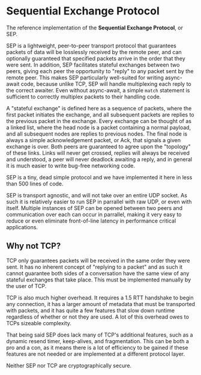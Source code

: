 # Sequential Exchange Protocol

The reference implementation of the **Sequential Exchange Protocol**, or SEP.

SEP is a lightweight, peer-to-peer transport protocol that guarantees packets of data will be losslessly received by the remote peer, and can optionally guaranteed that specified packets arrive in the order that they were sent. In addition, SEP facilitates stateful exchanges between two peers, giving each peer the opportunity to "reply" to any packet sent by the remote peer. This makes SEP particularly well-suited for writing async-await code, because unlike TCP, SEP will handle multiplexing each reply to the correct awaiter. Even without async-await, a simple `match` statement is sufficient to correctly multiplex packets to their handling code.

A "stateful exchange" is defined here as a sequence of packets, where the first packet
initiates the exchange, and all subsequent packets are replies to the previous packet in the
exchange. Every exchange can be thought of as a linked list, where the head node is a packet containing a normal payload, and all subsequent nodes are replies to previous nodes. The final node is always a simple acknowledgement packet, or Ack, that signals a given exchange is over. Both peers are guaranteed to agree upon the "topology" of these links. Links will never get crossed, replies will always be received and understood, a peer will never deadlock awaiting a reply, and in general it is much easier to write bug-free networking code.

SEP is a tiny, dead simple protocol and we have implemented it here in less than 500 lines of code.

SEP is transport agnostic, and will not take over an entire UDP socket. As such it is relatively easier to run SEP in parrallel with raw UDP, or even with itself. Multiple instances of SEP can be opened between two peers and communication over each can occur in parrallel, making it very easy to reduce or even eliminate front-of-line latency in performance critical applications.

## Why not TCP?

TCP only guarantees packets will be received in the same order they were sent.
It has no inherent concept of "replying to a packet" and as such it cannot guarantee both sides
of a conversation have the same view of any stateful exchanges that take place. This must be implemented manually by the user of TCP.

TCP is also much higher overhead. It requires a 1.5 RTT handshake to begin any connection,
it has a larger amount of metadata that must be transported with packets, and it has quite a few
features that slow down runtime regardless of whether or not they are used.
A lot of this overhead owes to TCPs sizeable complexity.

That being said SEP does lack many of TCP's additional features, such as a dynamic resend timer,
keep-alives, and fragmentation. This can be both a pro and a con, as it means there is a
lot of efficiency to be gained if these features are not needed or are implemented at a
different protocol layer.

Neither SEP nor TCP are cryptographically secure.
